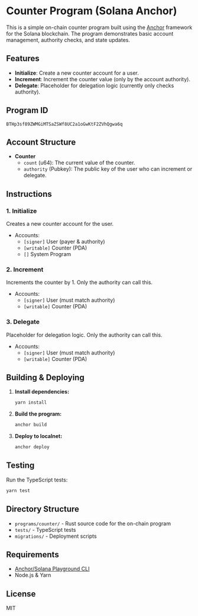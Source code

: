 # Counter Program (Solana Anchor)

This is a simple on-chain counter program built using the [Anchor](https://project-serum.github.io/anchor/) framework for the Solana blockchain. The program demonstrates basic account management, authority checks, and state updates.

## Features
- **Initialize**: Create a new counter account for a user.
- **Increment**: Increment the counter value (only by the account authority).
- **Delegate**: Placeholder for delegation logic (currently only checks authority).

## Program ID
```
BTHp3sf89ZWMGiMTSaZSWf8UC2a1oGwKtF2ZVhQgwa6q
```

## Account Structure
- **Counter**
  - `count` (u64): The current value of the counter.
  - `authority` (Pubkey): The public key of the user who can increment or delegate.

## Instructions
### 1. Initialize
Creates a new counter account for the user.
- Accounts:
  - `[signer]` User (payer & authority)
  - `[writable]` Counter (PDA)
  - `[]` System Program

### 2. Increment
Increments the counter by 1. Only the authority can call this.
- Accounts:
  - `[signer]` User (must match authority)
  - `[writable]` Counter (PDA)

### 3. Delegate
Placeholder for delegation logic. Only the authority can call this.
- Accounts:
  - `[signer]` User (must match authority)
  - `[writable]` Counter (PDA)

## Building & Deploying
1. **Install dependencies:**
   ```bash
   yarn install
   ```
2. **Build the program:**
   ```bash
   anchor build
   ```
3. **Deploy to localnet:**
   ```bash
   anchor deploy
   ```

## Testing
Run the TypeScript tests:
```bash
yarn test
```

## Directory Structure
- `programs/counter/` - Rust source code for the on-chain program
- `tests/` - TypeScript tests
- `migrations/` - Deployment scripts

## Requirements
- [Anchor/Solana Playground CLI](https://beta.solpg.io/)
- Node.js & Yarn

## License
MIT 
